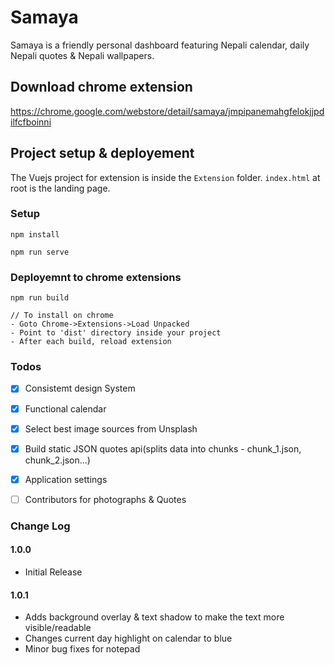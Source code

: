 # Samaya

Samaya is a friendly personal dashboard featuring Nepali calendar, daily Nepali quotes & Nepali wallpapers.

## Download chrome extension
https://chrome.google.com/webstore/detail/samaya/jmpipanemahgfelokjjpdilfcfboinni

## Project setup & deployement

The Vuejs project for extension is inside the `Extension` folder.
`index.html` at root is the landing page.

### Setup
```
npm install

npm run serve
```

### Deployemnt to chrome extensions

```
npm run build

// To install on chrome
- Goto Chrome->Extensions->Load Unpacked
- Point to 'dist' directory inside your project
- After each build, reload extension 
```

### Todos
- [x] Consistemt design System
- [x] Functional calendar
- [x] Select best image sources from Unsplash
- [x] Build static JSON quotes api(splits data into chunks - chunk_1.json, chunk_2.json...)
- [x] Application settings
- [ ] Contributors for photographs & Quotes


### Change Log

#### 1.0.0

- Initial Release

#### 1.0.1 
- Adds background overlay & text shadow to make the text more visible/readable
- Changes current day highlight on calendar to blue
- Minor bug fixes for notepad